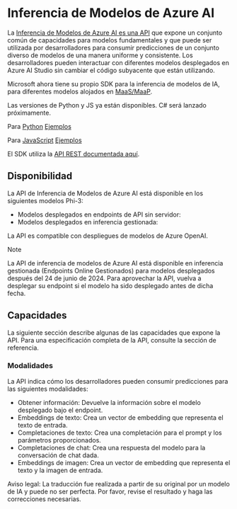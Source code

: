 # Inferencia de Modelos de Azure AI

La [Inferencia de Modelos de Azure AI es una API](https://learn.microsoft.com/azure/ai-studio/reference/reference-model-inference-api?tabs=python?WT.mc_id=aiml-138114-kinfeylo) que expone un conjunto común de capacidades para modelos fundamentales y que puede ser utilizada por desarrolladores para consumir predicciones de un conjunto diverso de modelos de una manera uniforme y consistente. Los desarrolladores pueden interactuar con diferentes modelos desplegados en Azure AI Studio sin cambiar el código subyacente que están utilizando.

Microsoft ahora tiene su propio SDK para la inferencia de modelos de IA, para diferentes modelos alojados en [MaaS/MaaP](https://azure.microsoft.com/products/ai-model-catalog?WT.mc_id=aiml-138114-kinfeylo).

Las versiones de Python y JS ya están disponibles. C# será lanzado próximamente.

Para [Python](https://learn.microsoft.com/python/api/overview/azure/ai-inference-readme?view=azure-python-preview?WT.mc_id=aiml-138114-kinfeylo) [Ejemplos](https://github.com/Azure/azure-sdk-for-python/tree/main/sdk/ai/azure-ai-inference/samples?WT.mc_id=aiml-138114-kinfeylo)

Para [JavaScript](https://learn.microsoft.com/javascript/api/overview/azure/ai-inference-rest-readme?view=azure-node-preview?WT.mc_id=aiml-138114-kinfeylo) [Ejemplos](https://github.com/Azure/azure-sdk-for-js/tree/main/sdk/ai/ai-inference-rest/samples?WT.mc_id=aiml-138114-kinfeylo)

El SDK utiliza la [API REST documentada aquí](https://learn.microsoft.com/azure/ai-studio/reference/reference-model-inference-api?tabs=python?WT.mc_id=aiml-138114-kinfeylo).

## Disponibilidad

La API de Inferencia de Modelos de Azure AI está disponible en los siguientes modelos Phi-3:

- Modelos desplegados en endpoints de API sin servidor:
- Modelos desplegados en inferencia gestionada:

La API es compatible con despliegues de modelos de Azure OpenAI.

> [!NOTE]
> La API de inferencia de modelos de Azure AI está disponible en inferencia gestionada (Endpoints Online Gestionados) para modelos desplegados después del 24 de junio de 2024. Para aprovechar la API, vuelva a desplegar su endpoint si el modelo ha sido desplegado antes de dicha fecha.

## Capacidades

La siguiente sección describe algunas de las capacidades que expone la API. Para una especificación completa de la API, consulte la sección de referencia.

### Modalidades

La API indica cómo los desarrolladores pueden consumir predicciones para las siguientes modalidades:

- Obtener información: Devuelve la información sobre el modelo desplegado bajo el endpoint.
- Embeddings de texto: Crea un vector de embedding que representa el texto de entrada.
- Completaciones de texto: Crea una completación para el prompt y los parámetros proporcionados.
- Completaciones de chat: Crea una respuesta del modelo para la conversación de chat dada.
- Embeddings de imagen: Crea un vector de embedding que representa el texto y la imagen de entrada.

Aviso legal: La traducción fue realizada a partir de su original por un modelo de IA y puede no ser perfecta. Por favor, revise el resultado y haga las correcciones necesarias.